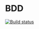 # BDD
[![Build status](https://ci.appveyor.com/api/projects/status/5vmmtcm1hg4sg786?svg=true)](https://ci.appveyor.com/project/OlgaF0111/bdd-xity0)
